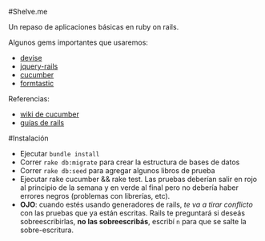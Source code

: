 #Shelve.me

Un repaso de aplicaciones básicas en ruby on rails.

Algunos gems importantes que usaremos:

* [devise](https://github.com/plataformatec/devise)
* [jquery-rails](https://github.com/rails/jquery-ujs)
* [cucumber](https://github.com/aslakhellesoy/cucumber)
* [formtastic](https://github.com/justinfrench/formtastic)

Referencias:

* [wiki de cucumber](https://github.com/aslakhellesoy/cucumber/wiki/_pages)
* [guías de rails](http://guides.rubyonrails.org/)


#Instalación

* Ejecutar `bundle install`
* Correr `rake db:migrate` para crear la estructura de bases de datos
* Correr `rake db:seed` para agregar algunos libros de prueba
* Ejecutar rake cucumber && rake test. Las pruebas deberían salir en rojo al principio de la semana y en verde al final
  pero no debería haber errores negros (problemas con librerías, etc).
* **OJO**: cuando estés usando generadores de rails, *te va a tirar conflicto* con las pruebas que ya están escritas. Rails te preguntará si deseás sobreescribirlas, **no las sobreescribás**, escribí `n` para que se salte la sobre-escritura. 
